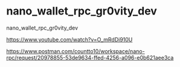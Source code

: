 # nano_wallet_rpc_gr0vity_dev
nano_wallet_rpc_gr0vity_dev

https://www.youtube.com/watch?v=O_mRdDi910U

https://www.postman.com/countto10/workspace/nano-rpc/request/20978855-53de9634-ffed-4256-a096-e0b621aee3ca
